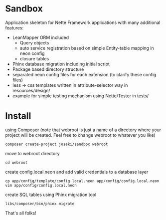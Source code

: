 Sandbox
=======

Application skeleton for Nette Framework applications with many additional features:

- LeanMapper ORM included
  - Query objects
  - auto service registration based on simple Entity-table mapping in neon config
  - closure tables
- Phinx database migration including initial script
- Package based directory structure 
- separated neon config files for each extension (to clarify these config files)
- less -> css templates written in attribute-selector way in resources/design/
- example for simple testing mechanism using Nette/Tester in tests/


Install
======================
using Composer (note that webroot is just a name of a directory where your project will be created. Feel free to change webroot to whatever you like)
```
composer create-project joseki/sandbox webroot
```

move to webroot directory
```
cd webroot
```

create config.local.neon and add valid credentials to a database layer
```
cp app/config/template/config.local.neon app/config/config.local.neon
vim app/config/config.local.neon
```

create SQL tables using Phinx migration tool
```
libs/composer/bin/phinx migrate
```

That's all folks!
